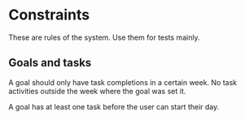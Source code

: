# Constraints

These are rules of the system. Use them for tests mainly.

## Goals and tasks

A goal should only have task completions in a certain week. No task activities outside the week where the goal was set it.

A goal has at least one task before the user can start their day.


